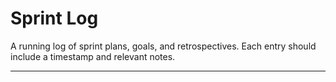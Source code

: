 # Sprint Log

A running log of sprint plans, goals, and retrospectives. Each entry should include a timestamp and relevant notes.

---
